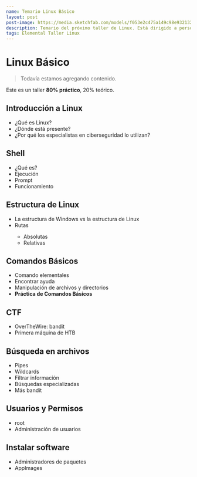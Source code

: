 ```yaml
---
name: Temario Linux Básico
layout: post
post-image: https://media.sketchfab.com/models/f053e2c475a149c98e9321320ab31341/thumbnails/7632bd1580654a06a7d90a48d9229fc3/f5eb0f61a90e4724b745eff777f992d0.jpeg
description: Temario del próximo taller de Linux. Está dirigido a personas con poca o nula experiencia en este sistema operativo, se combinará teoría y práctica para un mejor aprendizaje.
tags: Elemental Taller Linux
---
```


# Linux Básico
> Todavía estamos agregando contenido.

Este es un taller **80% práctico**, 20% teórico. 
## Introducción a Linux
<ul>
<li>¿Qué es Linux?</li>
<li>¿Dónde está presente?</li>
<li>¿Por qué los especialistas en ciberseguridad lo utilizan?</li>
</ul>

## Shell
<ul>
<li>¿Qué es?</li>
<li>Ejecución</li>
<li>Prompt</li>
<li>Funcionamiento</li>
</ul>

## Estructura de Linux
<ul>
<li>La estructura de Windows vs la estructura de Linux</li>
<li>Rutas</li>
<ul>
	<li>Absolutas</li>
	<li>Relativas</li>
</ul></ul>

## Comandos Básicos
<ul>
	<li>Comando elementales</li>
	<li>Encontrar ayuda</li>
	<li>Manipulación de archivos y directorios</li>
	<li><b>Práctica de Comandos Básicos</b></li>

</ul>

## CTF 
- OverTheWire: bandit
- Primera máquina de HTB

## Búsqueda en archivos
- Pipes
- Wildcards
- Filtrar información
- Búsquedas especializadas
- Más bandit

## Usuarios y Permisos
- root
- Administración de usuarios

## Instalar software
- Administradores de paquetes
- AppImages
